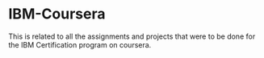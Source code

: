 # IBM-Coursera
This is related to all the assignments and projects that were to be done for the IBM Certification program on coursera.
